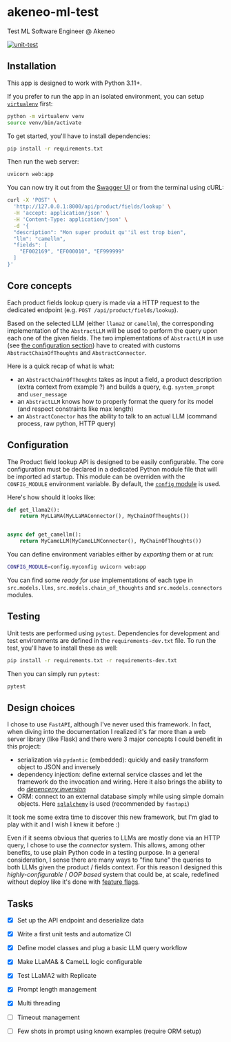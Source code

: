 # akeneo-ml-test

Test ML Software Engineer @ Akeneo

[![unit-test](https://github.com/pierrelemee/akeneo-ml-test/actions/workflows/unit-test.yml/badge.svg)](https://github.com/pierrelemee/akeneo-ml-test/actions/workflows/unit-test.yml)

## Installation

This app is designed to work with Python 3.11+.

If you prefer to run the app in an isolated environment, you can setup [`virtualenv`](https://virtualenv.pypa.io/en/latest/)
first:

```bash
python -m virtualenv venv
source venv/bin/activate
```

To get started, you'll have to install dependencies:

```bash
pip install -r requirements.txt
```

Then run the web server:
```bash
uvicorn web:app
```

You can now try it out from the [Swagger UI](http://127.0.0.1:8000/docs) or from the terminal using cURL:

```bash
curl -X 'POST' \
  'http://127.0.0.1:8000/api/product/fields/lookup' \
  -H 'accept: application/json' \
  -H 'Content-Type: application/json' \
  -d '{
  "description": "Mon super produit qu''il est trop bien",
  "llm": "camellm",
  "fields": [
    "EF002169", "EF000010", "EF999999"
  ]
}'

```

## Core concepts

Each product fields lookup query is made via a HTTP request to the dedicated endpoint (e.g. `POST /api/product/fields/lookup`).

Based on the selected LLM (either `llama2` or `camellm`), the corresponding implementation of the `AbstractLLM` will be
used to perform the query upon each one of the given fields. The two implementations of `AbstractLLM` in use
(see [the configuration section](#configuration)) have to created with customs `AbstractChainOfThoughts` and `AbstractConnector`.

Here is a quick recap of what is what:
* an `AbstractChainOfThoughts` takes as input a field, a product description (extra context from example ?) and builds a
query, e.g. `system_prompt` and `user_message`
* an `AbstractLLM` knows how to properly format the query for its model (and respect constraints like max length)
* an `AbstractConector` has the ability to talk to an actual LLM (command process, raw python, HTTP query)

## Configuration

The Product field lookup API is designed to be easily configurable. The core configuration must be declared in a
dedicated Python module file that will be imported ad startup. This module can be overriden with the `CONFIG_MODULE`
environment variable. By default, the [`config` module](config/example.py) is used.

Here's how should it looks like:

```py
def get_llama2():
    return MyLLaMA(MyLLaMAConnector(), MyChainOfThoughts())


async def get_camellm():
    return MyCameLLM(MyCameLLMConnector(), MyChainOfThoughts())
```

You can define environment variables either by _exporting_ them or at run:
```bash
CONFIG_MODULE=config.myconfig uvicorn web:app
```

You can find some _ready for use_ implementations of each type in `src.models.llms`, `src.models.chain_of_thoughts` and
`src.models.connectors` modules.

## Testing

Unit tests are performed using `pytest`. Dependencies for development and test environments are defined in the
`requirements-dev.txt` file. To run the test, you'll have to install these as well:

```bash
pip install -r requirements.txt -r requirements-dev.txt
```

Then you can simply run `pytest`:

```bash
pytest
```

## Design choices

I chose to use `FastAPI`, although I've never used this framework. In fact, when diving into the documentation I
realized it's far more than a web server library (like Flask) and there were 3 major concepts I could benefit in this
project:
* serialization via `pydantic` (embedded): quickly and easily transform object to JSON and inversely
* dependency injection: define external service classes and let the framework do the invocation and wiring. Here it also
brings the ability to do [_depenceny inversion_](https://en.wikipedia.org/wiki/Dependency_inversion_principle)
* ORM: connect to an external database simply while using simple domain objects. Here [`sqlalchemy`](https://www.sqlalchemy.org/)
is used (recommended by `fastapi`)

It took me some extra time to discover this new framework, but I'm glad to play with it and I wish I knew it before :)

Even if it seems obvious that queries to LLMs are mostly done via an HTTP query, I chose to use the _connector_ system.
This allows, among other benefits, to use plain Python code in a testing purpose. In a general consideration, I sense
there are many ways to "fine tune" the queries to both LLMs given the product / fields context. For this reason I
designed this _highly-configurable_ / _OOP based_ system that could be, at scale, redefined without deploy like it's
done with [feature flags](https://launchdarkly.com/blog/what-are-feature-flags/).

## Tasks

- [x] Set up the API endpoint and deserialize data
- [x] Write a first unit tests and automatize CI
- [x] Define model classes and plug a basic LLM query workflow
- [x] Make LLaMA& & CameLL logic configurable
- [x] Test LLaMA2 with Replicate
- [x] Prompt length management
- [x] Multi threading
- [ ] Timeout management
- [ ] Few shots in prompt using known examples (require ORM setup)


